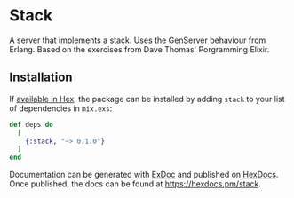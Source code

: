 # Stack

A server that implements a stack. Uses the GenServer behaviour from Erlang.
Based on the exercises from Dave Thomas' Porgramming Elixir. 

## Installation

If [available in Hex](https://hex.pm/docs/publish), the package can be installed
by adding `stack` to your list of dependencies in `mix.exs`:

```elixir
def deps do
  [
    {:stack, "~> 0.1.0"}
  ]
end
```

Documentation can be generated with [ExDoc](https://github.com/elixir-lang/ex_doc)
and published on [HexDocs](https://hexdocs.pm). Once published, the docs can
be found at <https://hexdocs.pm/stack>.

